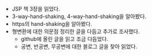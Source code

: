 - JSP 책 3장을 읽었다.
- 3-way-hand-shaking, 4-way-hand-shaking을 알아봤다.
- https의 hand-shaking을 알아봤다.
- 형변환에 대한 의문점 정리한 글을 다듬고 추가로 조사했다.
  + github에 올린 글을 읽고 조금 다듬었다.
  + 공변, 반공변, 무공변에 대한 블로그 글을 찾아 읽었다.
